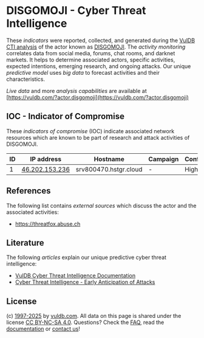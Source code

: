 # DISGOMOJI - Cyber Threat Intelligence

These _indicators_ were reported, collected, and generated during the [VulDB CTI analysis](https://vuldb.com/?kb.cti) of the actor known as [DISGOMOJI](https://vuldb.com/?actor.disgomoji). The _activity monitoring_ correlates data from social media, forums, chat rooms, and darknet markets. It helps to determine associated actors, specific activities, expected intentions, emerging research, and ongoing attacks. Our unique _predictive model_ uses _big data_ to forecast activities and their characteristics.

_Live data_ and more _analysis capabilities_ are available at [https://vuldb.com/?actor.disgomoji](https://vuldb.com/?actor.disgomoji)

## IOC - Indicator of Compromise

These _indicators of compromise_ (IOC) indicate associated network resources which are known to be part of research and attack activities of DISGOMOJI.

ID | IP address | Hostname | Campaign | Confidence
-- | ---------- | -------- | -------- | ----------
1 | [46.202.153.236](https://vuldb.com/?ip.46.202.153.236) | srv800470.hstgr.cloud | - | High

## References

The following list contains _external sources_ which discuss the actor and the associated activities:

* https://threatfox.abuse.ch

## Literature

The following _articles_ explain our unique predictive cyber threat intelligence:

* [VulDB Cyber Threat Intelligence Documentation](https://vuldb.com/?kb.cti)
* [Cyber Threat Intelligence - Early Anticipation of Attacks](https://www.scip.ch/en/?labs.20201022)

## License

(c) [1997-2025](https://vuldb.com/?kb.changelog) by [vuldb.com](https://vuldb.com/?kb.about). All data on this page is shared under the license [CC BY-NC-SA 4.0](https://creativecommons.org/licenses/by-nc-sa/4.0/). Questions? Check the [FAQ](https://vuldb.com/?kb.faq), read the [documentation](https://vuldb.com/?kb) or [contact us](https://vuldb.com/?contact)!
